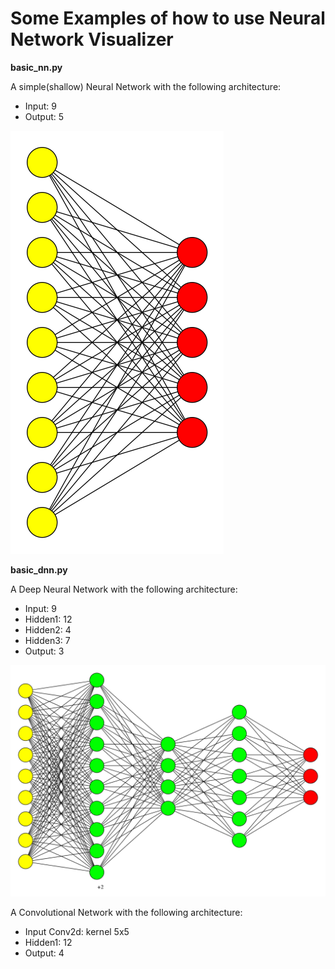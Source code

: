# Some Examples of how to use Neural Network Visualizer

**basic_nn.py**

A simple(shallow) Neural Network with the following architecture:

* Input: 9
* Output: 5

![Basic NN](./images/basic_nn.png)

**basic_dnn.py**

A Deep Neural Network with the following architecture:

* Input: 9
* Hidden1: 12
* Hidden2: 4
* Hidden3: 7
* Output: 3

![Deep NN](./images/basic_dnn.png)

A Convolutional Network with the following architecture:

* Input Conv2d: kernel 5x5
* Hidden1: 12
* Output: 4